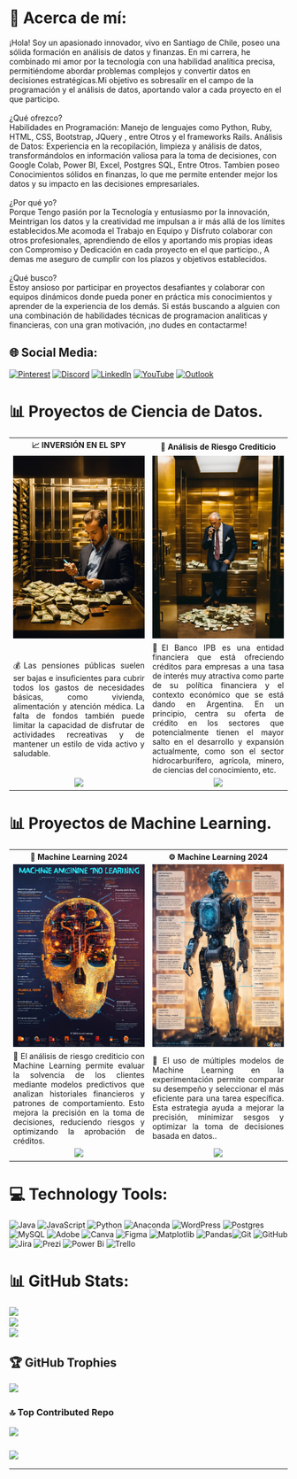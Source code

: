 # 💫 Acerca de mí:
¡Hola! Soy un apasionado innovador, vivo en Santiago de Chile, poseo una sólida formación en análisis de datos y finanzas. En mi carrera, he combinado mi amor por la tecnología con una habilidad analítica precisa, permitiéndome abordar problemas complejos y convertir datos en decisiones estratégicas.Mi objetivo es sobresalir en el campo de la programación y el análisis de datos, aportando valor a cada proyecto en el que participo.<br><br>¿Qué ofrezco?<br>Habilidades en Programación: Manejo de lenguajes como Python, Ruby, HTML, CSS, Bootstrap, JQuery , entre Otros y el frameworks Rails. Análisis de Datos: Experiencia en la recopilación, limpieza y análisis de datos, transformándolos en información valiosa para la toma de decisiones, con Google Colab, Power BI, Excel, Postgres SQL, Entre Otros. Tambien poseo Conocimientos sólidos en finanzas, lo que me permite entender mejor los datos y su impacto en las decisiones empresariales.<br><br>¿Por qué yo?<br>Porque Tengo pasión por la Tecnología y entusiasmo por la innovación, Meintrigan los datos y la creatividad me impulsan a ir más allá de los límites establecidos.Me acomoda el Trabajo en Equipo y Disfruto colaborar con otros profesionales, aprendiendo de ellos y aportando mis propias ideas con Compromiso y Dedicación en cada proyecto en el que participo., A demas me aseguro de cumplir con los plazos y objetivos establecidos.<br><br>¿Qué busco?<br>Estoy ansioso por participar en proyectos desafiantes y colaborar con equipos dinámicos donde pueda poner en práctica mis conocimientos y aprender de la experiencia de los demás. Si estás buscando a alguien con una combinación de habilidades técnicas de programacion analiticas y financieras, con una gran motivación, ¡no dudes en contactarme!


## 🌐 Social Media:
[![Pinterest](https://img.shields.io/badge/Pinterest-%23E60023.svg?logo=Pinterest&logoColor=white)](https://pinterest.com/angeltroncoso) [![Discord](https://img.shields.io/badge/Discord-%237289DA.svg?logo=discord&logoColor=white)](https://discord.gg/angelgabriel1439)  [![LinkedIn](https://img.shields.io/badge/LinkedIn-%230077B5.svg?logo=linkedin&logoColor=white)](https://linkedin.com/in/angeltroncoso) [![YouTube](https://img.shields.io/badge/YouTube-%23FF0000.svg?logo=YouTube&logoColor=white)](https://youtube.com/@angeltroncoso)  [![Outlook](https://img.shields.io/badge/Outlook-angeltroncoso2019%40outlook.es-blue?logo=microsoft-outlook&logoColor=white)](mailto:angeltroncoso2019@outlook.es)

# 📊 Proyectos de Ciencia de Datos. 
<table>
  <tr>
    <th width="50%">📈 INVERSIÓN EN EL SPY</th>
    <th width="50%">🏦 Análisis de Riesgo Crediticio</th>
  </tr>
  <tr>
    <td align="center"> <img src="1.webp" width="250"></td>
    <td align="center"> <img src="2.webp" width="250"></td>
  </tr>
  <tr>
    <td align="justify">
      💰Las pensiones públicas suelen ser bajas e insuficientes para cubrir todos los gastos de necesidades básicas, 
      como vivienda, alimentación y atención médica. La falta de fondos también puede limitar la capacidad de disfrutar 
      de actividades recreativas y de mantener un estilo de vida activo y saludable.
    </td>
    <td align="justify">
      🏦El Banco IPB es una entidad financiera que está ofreciendo créditos para empresas a una tasa de interés 
      muy atractiva como parte de su política financiera y el contexto económico que se está dando en Argentina. 
      En un principio, centra su oferta de crédito en los sectores que potencialmente tienen el mayor salto en 
      el desarrollo y expansión actualmente, como son el sector hidrocarburífero, agrícola, minero, 
      de ciencias del conocimiento, etc.
    </td>
  </tr>
  <tr>
 <td align="center">
      <a href="https://github.com/No-Country-simulation/s17-18-m-data-bi">
        <img src="https://img.shields.io/badge/GitHub-Ver%20Código-3DDC84?logo=github&logoColor=white&style=for-the-badge" />
      </a>
    </td>
    <td align="center">
      <a href="https://github.com/No-Country-simulation/c19-108-m-data-bi">
        <img src="https://img.shields.io/badge/GitHub-Ver%20Código-0A84FF?logo=github&logoColor=white&style=for-the-badge" />
      </a>
    </td>
  </tr>
</table>


# 📊 Proyectos de Machine Learning. 
<table>
  <tr>
    <th width="50%">📡  Machine Learning 2024 </th>
    <th width="50%">⚙️ Machine Learning 2024</th>
  </tr>
  <tr>
    <td align="center"> <img src="3.webp" width="250"></td>
    <td align="center"> <img src="4.webp" width="250"></td>
  </tr>
  <tr>
    <td align="justify">
    🎯 El análisis de riesgo crediticio con Machine Learning permite evaluar la solvencia de los clientes mediante modelos predictivos que analizan historiales financieros y patrones de comportamiento. Esto mejora la precisión en la toma de decisiones, reduciendo riesgos y optimizando la aprobación de créditos.
    </td>
    <td align="justify">
    🧠 El uso de múltiples modelos de Machine Learning en la experimentación permite comparar su desempeño y seleccionar el más eficiente para una tarea específica. Esta estrategia ayuda a mejorar la precisión, minimizar sesgos y optimizar la toma de decisiones basada en datos..
    </td>
  </tr>
  <tr>
 <td align="center">
      <a href="https://github.com/AngelTroncoso/machine-learning-2024">
        <img src="https://img.shields.io/badge/GitHub-Ver%20Código-FF69B4?logo=github&logoColor=white&style=for-the-badge" />
      </a>
    </td>
    <td align="center">
      <a href="https://github.com/AngelTroncoso/Machine-Learning-2025">
        <img src="https://img.shields.io/badge/GitHub-Ver%20Código-FFD700?logo=github&logoColor=white&style=for-the-badge" />
      </a>
    </td>
  </tr>
</table>





# 💻 Technology Tools:
![Java](https://img.shields.io/badge/java-%23ED8B00.svg?style=for-the-badge&logo=openjdk&logoColor=white) ![JavaScript](https://img.shields.io/badge/javascript-%23323330.svg?style=for-the-badge&logo=javascript&logoColor=%23F7DF1E) ![Python](https://img.shields.io/badge/python-3670A0?style=for-the-badge&logo=python&logoColor=ffdd54) ![Anaconda](https://img.shields.io/badge/Anaconda-%2344A833.svg?style=for-the-badge&logo=anaconda&logoColor=white) ![WordPress](https://img.shields.io/badge/WordPress-%23117AC9.svg?style=for-the-badge&logo=WordPress&logoColor=white) ![Postgres](https://img.shields.io/badge/postgres-%23316192.svg?style=for-the-badge&logo=postgresql&logoColor=white) ![MySQL](https://img.shields.io/badge/mysql-4479A1.svg?style=for-the-badge&logo=mysql&logoColor=white) ![Adobe](https://img.shields.io/badge/adobe-%23FF0000.svg?style=for-the-badge&logo=adobe&logoColor=white) ![Canva](https://img.shields.io/badge/Canva-%2300C4CC.svg?style=for-the-badge&logo=Canva&logoColor=white) ![Figma](https://img.shields.io/badge/figma-%23F24E1E.svg?style=for-the-badge&logo=figma&logoColor=white) ![Matplotlib](https://img.shields.io/badge/Matplotlib-%23ffffff.svg?style=for-the-badge&logo=Matplotlib&logoColor=black) ![Pandas](https://img.shields.io/badge/pandas-%23150458.svg?style=for-the-badge&logo=pandas&logoColor=white)![Git](https://img.shields.io/badge/git-%23F05033.svg?style=for-the-badge&logo=git&logoColor=white) ![GitHub](https://img.shields.io/badge/github-%23121011.svg?style=for-the-badge&logo=github&logoColor=white)![Jira](https://img.shields.io/badge/jira-%230A0FFF.svg?style=for-the-badge&logo=jira&logoColor=white) ![Prezi](https://img.shields.io/badge/Prezi-%23000000.svg?style=for-the-badge&logo=Prezi&logoColor=white) ![Power Bi](https://img.shields.io/badge/power_bi-F2C811?style=for-the-badge&logo=powerbi&logoColor=black) ![Trello](https://img.shields.io/badge/Trello-%23026AA7.svg?style=for-the-badge&logo=Trello&logoColor=white)


# 📊 GitHub Stats:
![](https://github-readme-stats.vercel.app/api?username=angeltroncoso&theme=dark&hide_border=false&include_all_commits=false&count_private=false)<br/>
![](https://github-readme-streak-stats.herokuapp.com/?user=angeltroncoso&theme=dark&hide_border=false)<br/>
![](https://github-readme-stats.vercel.app/api/top-langs/?username=angeltroncoso&theme=dark&hide_border=false&include_all_commits=false&count_private=false&layout=compact)

## 🏆 GitHub Trophies
![](https://github-profile-trophy.vercel.app/?username=angeltroncoso&theme=radical&no-frame=false&no-bg=true&margin-w=4)

### 🔝 Top Contributed Repo

![](https://github-contributor-stats.vercel.app/api?username=angeltroncoso&limit=5&theme=dark&combine_all_yearly_contributions=true)
###

[![](https://visitcount.itsvg.in/api?id=angeltroncoso&icon=0&color=0)](https://visitcount.itsvg.in)

---


